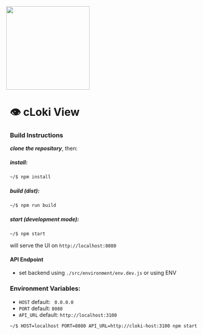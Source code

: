 <img src='https://user-images.githubusercontent.com/1423657/147935343-598c7dfd-1412-4bad-9ac6-636994810443.png' style="margin-left:-10px" width=220>

# :eye: cLoki View

### Build Instructions

***clone the repository***, then:

##### install: 

```bash
~/$ npm install
```

##### build (dist): 

```bash
~/$ npm run build
```
##### start (development mode): 

```bash
~/$ npm start
```

will serve the UI on ``http://localhost:8080``

####  API Endpoint

- set backend using ``./src/environment/env.dev.js`` or using ENV

### Environment Variables:

- ``HOST`` default: `` 0.0.0.0``
- ``PORT`` default: ``8080``
- ``API_URL`` default: ``http://localhost:3100``

```bash
~/$ HOST=localhost PORT=8080 API_URL=http://cloki-host:3100 npm start
```
